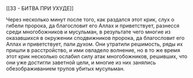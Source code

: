 [[33 - БИТВА ПРИ УХУДЕ]]

Через несколько минут после того, как раздался этот крик, слух о гибели пророка, да благословит его Аллах и приветствует, разнесся среди многобожников и мусульман, в результате чего многие из оказавшихся в окружении сподвижников пророка, да благословит его Аллах и приветствует, пали духом. Они утратили решимость, ряды их пришли в расстройство, и ими овладело волнение, но в то же время этот крик несколько ослабил силу атак многобожников, решивших, что они уже достигли заветной цели, и многие из них занялись обезображиванием трупов убитых мусульман.

